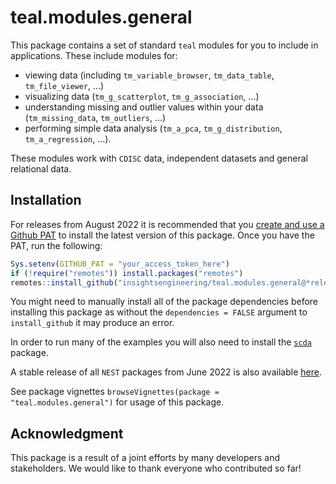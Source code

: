 # teal.modules.general

This package contains a set of standard `teal` modules for you to include in applications.
These include modules for:

<!-- markdownlint-disable MD007 MD030 -->
-   viewing data (including `tm_variable_browser`, `tm_data_table`, `tm_file_viewer`, ...)
-   visualizing data (`tm_g_scatterplot`, `tm_g_association`, ...)
-   understanding missing and outlier values within your data (`tm_missing_data`, `tm_outliers`, ...)
-   performing simple data analysis (`tm_a_pca`, `tm_g_distribution`, `tm_a_regression`, ...).
<!-- markdownlint-enable MD007 MD030 -->

These modules work with `CDISC` data, independent datasets and general relational data.

## Installation

For releases from August 2022 it is recommended that you [create and use a Github PAT](https://docs.github.com/en/github/authenticating-to-github/keeping-your-account-and-data-secure/creating-a-personal-access-token) to install the latest version of this package. Once you have the PAT, run the following:

```r
Sys.setenv(GITHUB_PAT = "your_access_token_here")
if (!require("remotes")) install.packages("remotes")
remotes::install_github("insightsengineering/teal.modules.general@*release", dependencies = FALSE)
```

You might need to manually install all of the package dependencies before installing this package as without
the `dependencies = FALSE` argument to `install_github` it may produce an error.

In order to run many of the examples you will also need to install the [`scda`](https://insightsengineering.github.io/scda) package.

A stable release of all `NEST` packages from June 2022 is also available [here](https://github.com/insightsengineering/depository#readme).

See package vignettes `browseVignettes(package = "teal.modules.general")` for usage of this package.

## Acknowledgment

This package is a result of a joint efforts by many developers and stakeholders. We would like to thank everyone who contributed so far!
